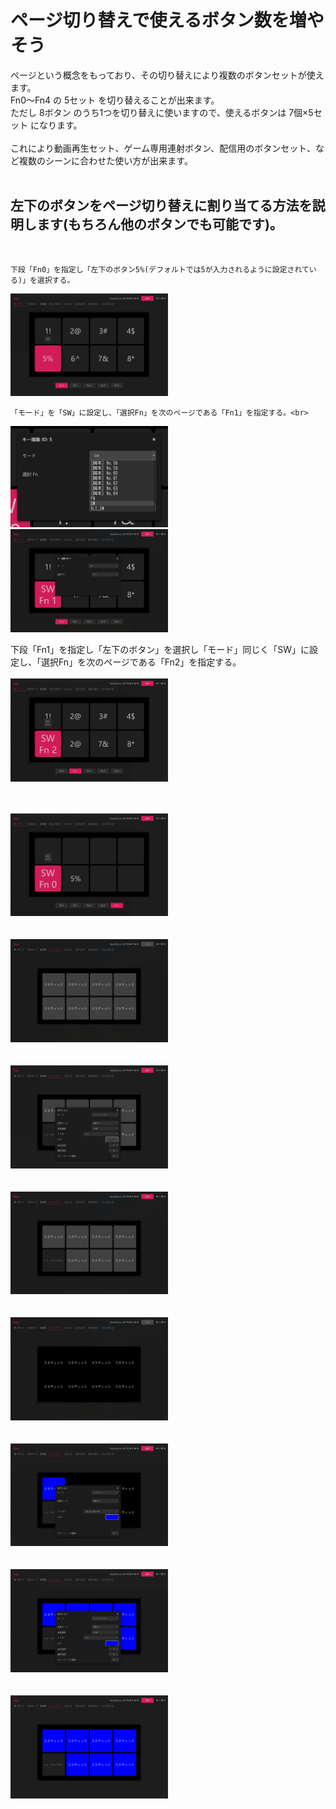 # ページ切り替えで使えるボタン数を増やそう

ページという概念をもっており、その切り替えにより複数のボタンセットが使えます。<br>
Fn0～Fn4 の 5セット を切り替えることが出来ます。<br>
ただし 8ボタン のうち1つを切り替えに使いますので、使えるボタンは 7個×5セット になります。<br>
<br>
これにより動画再生セット、ゲーム専用連射ボタン、配信用のボタンセット、など複数のシーンに合わせた使い方が出来ます。<br>
<br>

## 左下のボタンをページ切り替えに割り当てる方法を説明します(もちろん他のボタンでも可能です)。
<br>

```
下段「Fn0」を指定し「左下のボタン5%(デフォルトでは5が入力されるように設定されている)」を選択する。
```
<img src="page_03.png" width="50%"><br>

```
「モード」を「SW」に設定し、「選択Fn」を次のページである「Fn1」を指定する。<br>
```
<img src="page_04.png" width="50%"><br>
<img src="page_05.png" width="50%"><br>

下段「Fn1」を指定し「左下のボタン」を選択し「モード」同じく「SW」に設定し、「選択Fn」を次のページである「Fn2」を指定する。<br>
<br>
<img src="page_07.png" width="50%"><br>

<br>
<br>
<img src="page_08.png" width="50%"><br>

<br>
<br>
<img src="page_09.png" width="50%"><br>

<br>
<br>
<img src="page_10.png" width="50%"><br>

<br>
<br>
<img src="page_11.png" width="50%"><br>

<br>
<br>
<img src="page_12.png" width="50%"><br>

<br>
<br>
<img src="page_13.png" width="50%"><br>

<br>
<br>
<img src="page_14.png" width="50%"><br>

<br>
<br>
<img src="page_15.png" width="50%"><br>
